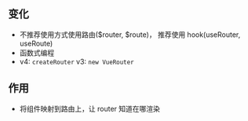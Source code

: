 ## 变化

- 不推荐使用方式使用路由($router, $route)， 推荐使用 hook(useRouter, useRoute)
- 函数式编程
- v4: `createRouter` v3: `new VueRouter`

## 作用

- 将组件映射到路由上，让 router 知道在哪渲染
